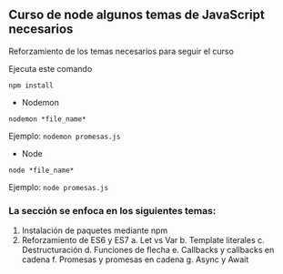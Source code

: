 ## Curso de node algunos temas de JavaScript necesarios

 Reforzamiento de los temas necesarios para
 seguir el curso


Ejecuta este comando

```
npm install
```

* Nodemon
```
nodemon *file_name*
```
Ejemplo: ``` nodemon promesas.js ```

* Node
```
node *file_name*
```
Ejemplo: ``` node promesas.js ```



### La sección se enfoca en los siguientes temas:

1. Instalación de paquetes mediante npm
2. Reforzamiento de ES6 y ES7
   a. Let vs Var
   b. Template literales
   c. Destructuración
   d. Funciones de flecha
   e. Callbacks y callbacks en cadena
   f. Promesas y promesas en cadena
   g. Async y Await